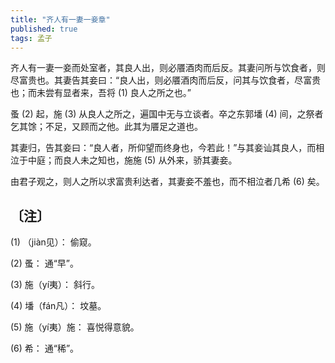 ```yaml
---
title: "齐人有一妻一妾章"
published: true
tags: 孟子
---
```


齐人有一妻一妾而处室者，其良人出，则必餍酒肉而后反。其妻问所与饮食者，则尽富贵也。其妻告其妾曰：“良人出，则必餍酒肉而后反，问其与饮食者，尽富贵也；而未尝有显者来，吾将 (1) 良人之所之也。”

蚤 (2) 起，施 (3) 从良人之所之，遍国中无与立谈者。卒之东郭墦 (4) 间，之祭者乞其馀；不足，又顾而之他。此其为餍足之道也。

其妻归，告其妾曰：“良人者，所仰望而终身也，今若此！”与其妾讪其良人，而相泣于中庭；而良人未之知也，施施 (5) 从外来，骄其妻妾。

由君子观之，则人之所以求富贵利达者，其妻妾不羞也，而不相泣者几希 (6) 矣。

## 〔注〕　

(1) （jiàn见）： 偷窥。

(2) 蚤： 通“早”。

(3) 施（yí夷）： 斜行。

(4) 墦（fán凡）： 坟墓。

(5) 施（yí夷）施： 喜悦得意貌。

(6) 希： 通“稀”。